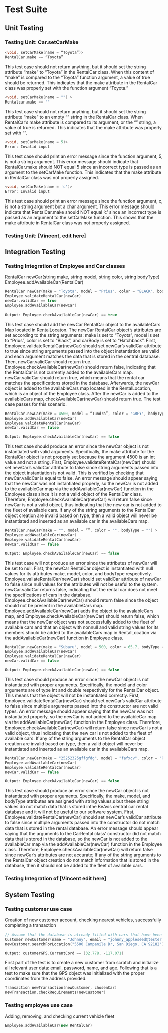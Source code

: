 # Test Suite
## Unit Testing
### Testing Unit: Car.setCarMake
```c++
<void, setCarMake(name = “Toyota”)>
RentalCar.make == “Toyota”
```

This test case should not return anything, but it should set the string attribute “make” to “Toyota” in the RentalCar class. When this content of “make” is compared to the “Toyota” function argument, a value of true should be returned. This indicates that the make attribute in the RentalCar class was properly set with the function argument  “Toyota.”

```c++
<void, setCarMake(name = "") >
Rentalcar.make == ""
```

This test case should not return anything, but it should set the string attribute “make” to an empty “” string in the RentalCar class. When RentalCar’s make attribute is compared to its argument, or the “” string, a value of true is returned. This indicates that the make attribute was properly set with “”.

```c++
<void, setCarMake(name = 5)>
Error: Invalid input
```

This test case should print an error message since the function argument, 5, is not a string argument. This error message should indicate that RentalCar.make should NOT equal 5 since an incorrect type is passed as an argument to the setCarMake function. This indicates that the make attribute in RentalCar class was not properly assigned.

```c++
<void, setCarMake(name = 'c')>
Error: Invalid input
```

This test case should print an error message since the function argument, c, is not a string argument but a char argument. This error message should indicate that RentalCar.make should NOT equal ‘c’ since an incorrect type is passed as an argument to the setCarMake function. This shows that the make attribute in RentalCar class was not properly assigned.

### Testing Unit: [Vincent, edit here]

## Integration Testing
### Testing Integration of Employee and Car classes
RentalCar newCar(string make, string model, string color, string bodyType)
Employee.addAvailableCar(RentalCar)

```c++
RentalCar newCar(make = "Toyota", model = "Prius", color = "BLACK", bodyType = "HATCHBACK")
Employee.validateRentalCar(newCar)
newCar.validCar == true
Employee.addAvailableCar(newCar)

Output: Employee.checkAvailableCar(newCar) == true
```

This test case should add the newCar RentalCar object to the availableCars Map located in RentalLocaton. The newCar RentalCar object’s attributes are set according to the string arguments: make is set to “Toyota”, model is set to “Prius”, color is set to “Black”, and carBody is set to “Hatchback”. First, Employee.validateRentalCar(newCar) should set newCar’s validCar attribute to true since string arguments passed into the object instantiation are valid and each argument matches the data that is stored in the central database. Then, newCar.validCar should return true. Employee.checkAvailableCar(newCar) should return false, indicating that the RentalCar is not currently added to the availableCars map.  newCar.validCar should return true, which means that the rental car matches the specifications stored in the database. Afterwards, the newCar object is added to the availableCars map located in the RentalLocation, which is an object of the Employee class. After the newCar is added to the availableCars map, checkAvailableCar(newCar) should return true. The test case passes for this scenario.


```c++
RentalCar.newCar(make = 4500, model = “Tundra”, color = "GREY", bodyType = "TRUCK")
Employee.addAvailableCar(newCar)
Employee.validateRentalCar(newCar)
newCar.validCar == false 

Output: Employee.checkAvailableCar(newCar) == false
```

This test case should produce an error since the newCar object is not instantiated with valid arguments. Specifically, the make attribute for the RentalCar object is not properly set because the argument 4500 is an int value and not a string.  First, Employee.validateRentalCar(newCar) should set newCar’s validCar attribute to false since string arguments passed into the object instantiation is not valid. This is verified by checking that newCar.validCar is equal to false. An error message should appear saying that the newCar was not instantiated properly, so the newCar is not added to the availableCar map via the addAvailableCar(newCar) function in the Employee class since it is not a valid object of the RentalCar class. Therefore, Employee.checkAvailableCar(newCar) will return false since newCar is not a valid object, thus indicating that the new car is not added to the fleet of available cars. If any of the string arguments to the RentalCar object creation are invalid based on type, then a valid object will never be instantiated and inserted as an available car in the availableCars map.

```c++
RentalCar.newCar(make = "", model = “”, color = "", bodyType = "") >
Employee.addAvailableCar(newCar)
Employee.validateRentalCar(newCar)
newCar.validCar == false 

Output: Employee.checkAvailableCar(newCar) == false
```

This test case will not produce an error since the attributes of newCar will be set to null. First, the newCar RentalCar object is instantiated with null values for its attributes make, model, color, and bodyType respectively. Employee.valiateRentalCar(newCar) should set validCar attribute of newCar to false since null values for the attributes will not be useful to the system. newCar.validCar returns false, indicating that the rental car does not meet the specifications of cars in the database. Employee.checkAvailableCar(newCar) should return false since the object should not be present in the availableCars<RentalCar> map. Employee.addAvailableCar(newCar) adds the object to the avalableCars<RentalCar> map, and Employee.checkAvailableCar(newCar) should return false, which means that the newCar object was not successfully added to the fleet of available cars and that an object with nonnull and valid string values for its members should be added to the availableCars<RentalCar> map in RentalLocation via the addAvailableCar(newCar) function in Employee class.

```c++
RentalCar.newCar(make = "Subaru", model = 500, color = 65.7, bodyType = "SEDAN")
Employee.addAvailableCar(newCar)
Employee.validateRentalCar(newCar)
newCar.validCar == false 

Output: Employee.checkAvailableCar(newCar) == false
```
  
This test case should produce an error since the newCar object is not instantiated with proper arguments. Specifically, the model and color arguments are of type int and double respectively for the RentalCar object. This means that the object will not be instantiated correctly.  First, Employee.validateRentalCar(newCar) should set newCar’s validCar attribute to false since multiple arguments passed into the constructor are not valid types. An error message should appear saying that the newCar was not instantiated properly, so the newCar is not added to the availableCar map via the addAvailableCar(newCar) function in the Employee class. Therefore, Employee.checkAvailableCar(newCar) will return false since newCar is not a valid object, thus indicating that the new car is not added to the fleet of available cars. If any of the string arguments to the RentalCar object creation are invalid based on type, then a valid object will never be instantiated and inserted as an available car in the availableCars<RentalCar> map.

```c++
RentalCar.newCar(make = "25252325gffgfdg", model = "fafxcv", color = "RED", bodyType = "fsftt352")
Employee.addAvailableCar(newCar)
Employee.validateRentalCar(newCar)
newCar.validCar == false 

Output: Employee.checkAvailableCar(newCar) == false
```
  
This test case should produce an error since the newCar object is not instantiated with proper arguments. Specifically, the make, model, and bodyType attributes are assigned with string values,s but these string values do not match data that is stored inthe BeAvis central car rental database and it will not be useful to our software system. First, Employee.validateRentalCar(newCar) should set newCar’s validCar attribute to false since multiple arguments passed into the constructor do not match data that is stored in the rental database. An error message should appear saying that the arguments to the CarRental class’ constructor did not match data that is stored in the database, so the newCar is not added to the availableCar map via the addAvailableCar(newCar) function in the Employee class. Therefore, Employee.checkAvailableCar(newCar) will return false since newCar’s attributes are not accurate; If any of the string arguments to the RentalCar object creation do not match information that is stored in the database, then it should not be added to the fleet of available cars.
  
### Testing Integration of [Vincent edit here]

## System Testing
### Testing customer use case
Creation of new customer account, checking nearest vehicles, successfully completing a transaction
```c++
// Assume that the database is already filled with cars that have been validated
Customer newCustomer(name = "Johnny", email = "johnny_appleseed@tester.com", password = "suP3rSecR3tP@SS", age = 26)
newCustomer.searchForLocation("5500 Campanile Dr, San Diego, CA 92182")

Output: customerGPS.CurrentCord == (32.778, -117.071)
```
First part of the test is to create a new customer from scratch and initialize all relevant user data: email, password, name, and age. Following that is a test to make sure that the GPS object was initialized with the proper coordinates from the address provided.
```c++
Transaction newTransaction(newCustomer, chosenCar)
newTransaction.checkRequirements(newCustomer)
```
### Testing employee use case
Adding, removing, and checking current vehicle fleet
```c++
Employee.addAvailableCar(new RentalCar)
```
